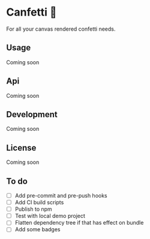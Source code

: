 # Canfetti 🎊

For all your canvas rendered confetti needs.

## Usage

Coming soon

## Api

Coming soon

## Development

Coming soon

## License

Coming soon

## To do

- [ ] Add pre-commit and pre-push hooks
- [ ] Add CI build scripts
- [ ] Publish to npm
- [ ] Test with local demo project
- [ ] Flatten dependency tree if that has effect on bundle
- [ ] Add some badges
